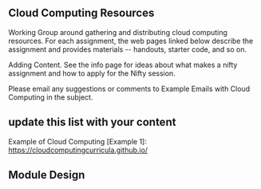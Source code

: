 ## Cloud Computing Resources
Working Group around gathering and distributing cloud computing resources. For each assignment, the web pages linked below describe the assignment and provides materials -- handouts, starter code, and so on.

Adding Content. See the info page for ideas about what makes a nifty assignment and how to apply for the Nifty session.

Please email any suggestions or comments to Example Emails with Cloud Computing in the subject.

## update this list with your content
Example of Cloud Computing
[Example 1]: https://cloudcomputingcurricula.github.io/
## Module Design 
[Create New Module]: Module.md